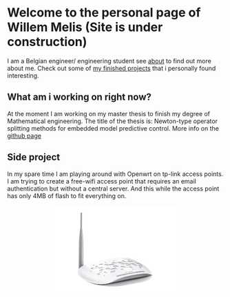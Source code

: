 # Welcome to the personal page of Willem Melis (Site is under construction)

I am a Belgian engineer/ engineering student see [about](about.md) to find out more about me. Check out some of [my finished projects](project.md) that i personally found interesting.

## What am i working on right now?
At the moment I am working on my master thesis to finish my degree of Mathematical engineering. The title of the thesis is: Newton-type operator splitting methods for embedded model predictive control. More info on the [github page](https://github.com/kul-forbes/nmpc-codegen) 

## Side project
In my spare time I am playing around with Openwrt on tp-link access points. I am trying to create a free-wifi access point that requires an email authentication but without a central server. And this while the access point has only 4MB of flash to fit everything on. 

<center>
<a href="url"><img src="./img/TL-WA701ND-02.jpg" align="center" height="200" width="300" ></a>